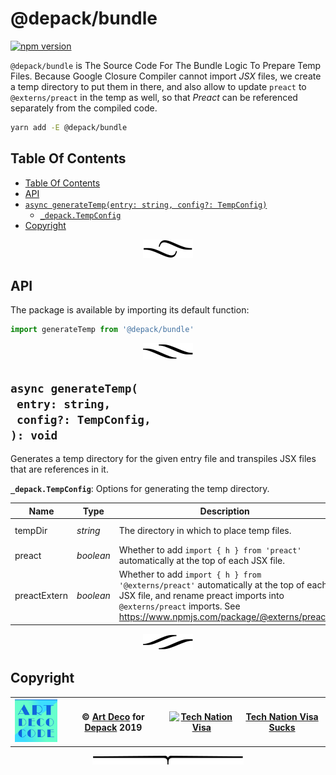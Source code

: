 # @depack/bundle

[![npm version](https://badge.fury.io/js/%40depack%2Fbundle.svg)](https://npmjs.org/package/@depack/bundle)

`@depack/bundle` is The Source Code For The Bundle Logic To Prepare Temp Files. Because Google Closure Compiler cannot import _JSX_ files, we create a temp directory to put them in there, and also allow to update `preact` to `@externs/preact` in the temp as well, so that _Preact_ can be referenced separately from the compiled code.

```sh
yarn add -E @depack/bundle
```

## Table Of Contents

- [Table Of Contents](#table-of-contents)
- [API](#api)
- [`async generateTemp(entry: string, config?: TempConfig)`](#async-generatetempentry-stringconfig-tempconfig-void)
  * [`_depack.TempConfig`](#type-_depacktempconfig)
- [Copyright](#copyright)

<p align="center"><a href="#table-of-contents"><img src=".documentary/section-breaks/0.svg?sanitize=true"></a></p>

## API

The package is available by importing its default function:

```js
import generateTemp from '@depack/bundle'
```

<p align="center"><a href="#table-of-contents"><img src=".documentary/section-breaks/1.svg?sanitize=true"></a></p>

## `async generateTemp(`<br/>&nbsp;&nbsp;`entry: string,`<br/>&nbsp;&nbsp;`config?: TempConfig,`<br/>`): void`

Generates a temp directory for the given entry file and transpiles JSX files that are references in it.

__<a name="type-_depacktempconfig">`_depack.TempConfig`</a>__: Options for generating the temp directory.

|     Name     |       Type       |                                                                                                 Description                                                                                                  |    Default    |
| ------------ | ---------------- | ------------------------------------------------------------------------------------------------------------------------------------------------------------------------------------------------------------ | ------------- |
| tempDir      | <em>string</em>  | The directory in which to place temp files.                                                                                                                                                                  | `depack-temp` |
| preact       | <em>boolean</em> | Whether to add `import { h } from 'preact'` automatically at the top of each JSX file.                                                                                                                       | `false`       |
| preactExtern | <em>boolean</em> | Whether to add `import { h } from '@externs/preact'` automatically at the top of each JSX file, and rename preact imports into `@externs/preact` imports. See https://www.npmjs.com/package/@externs/preact. | `false`       |

<p align="center"><a href="#table-of-contents"><img src=".documentary/section-breaks/2.svg?sanitize=true"></a></p>

## Copyright

<table>
  <tr>
    <th>
      <a href="https://artd.eco">
        <img src="https://raw.githubusercontent.com/wrote/wrote/master/images/artdeco.png" alt="Art Deco" />
      </a>
    </th>
    <th>© <a href="https://artd.eco">Art Deco</a> for <a href="https://artd.eco/depack">Depack</a> 2019</th>
    <th>
      <a href="https://www.technation.sucks" title="Tech Nation Visa">
        <img src="https://raw.githubusercontent.com/artdecoweb/www.technation.sucks/master/anim.gif"
          alt="Tech Nation Visa" />
      </a>
    </th>
    <th><a href="https://www.technation.sucks">Tech Nation Visa Sucks</a></th>
  </tr>
</table>

<p align="center"><a href="#table-of-contents"><img src=".documentary/section-breaks/-1.svg?sanitize=true"></a></p>